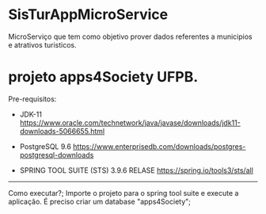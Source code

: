 # SisTurAppMicroService
MicroServiço que tem como objetivo prover dados referentes a municipios e atrativos turisticos.
# projeto apps4Society UFPB.


Pre-requisitos:
  * JDK-11
  https://www.oracle.com/technetwork/java/javase/downloads/jdk11-downloads-5066655.html
  
  * PostgreSQL 9.6
  https://www.enterprisedb.com/downloads/postgres-postgresql-downloads
  
  * SPRING TOOL SUITE (STS) 3.9.6 RELASE
  https://spring.io/tools3/sts/all

-----------
Como executar?;
    Importe o projeto para o spring tool suite e execute a aplicação.
    É preciso criar um database "apps4Society";
  
